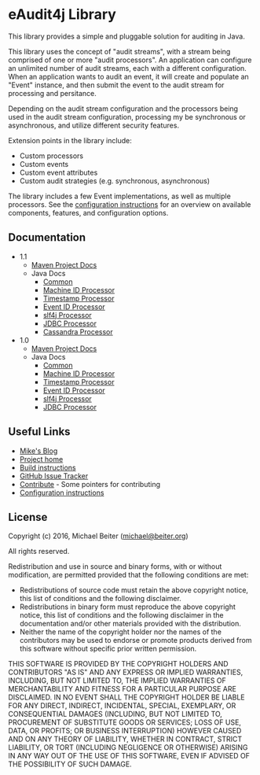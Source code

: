 # eAudit4j Library

This library provides a simple and pluggable solution for auditing in Java.

This library uses the concept of "audit streams", with a stream being comprised
of one or more "audit processors". An application can configure an unlimited
number of audit streams, each with a different configuration. When an application
wants to audit an event, it will create and populate an "Event" instance, and
then submit the event to the audit stream for processing and persitance.

Depending on the audit stream configuration and the processors being used in the
audit stream configuration, processing my be synchronous or asynchronous, and
utilize different security features.

Extension points in the library include:
- Custom processors
- Custom events
- Custom event attributes
- Custom audit strategies (e.g. synchronous, asynchronous)

The library includes a few Event implementations, as well as multiple processors.
See the [configuration instructions](CONFIG.md) for an overview on available
components, features, and configuration options.

## Documentation

* 1.1
  * [Maven Project Docs](http://mbeiter.github.io/eaudit4j/docs/1.1/)
  * Java Docs
    * [Common](http://mbeiter.github.io/eaudit4j/docs/1.1/common/apidocs/index.html)
    * [Machine ID Processor](http://mbeiter.github.io/eaudit4j/docs/1.1/machineId/apidocs/index.html)
    * [Timestamp Processor](http://mbeiter.github.io/eaudit4j/docs/1.1/timestamp/apidocs/index.html)
    * [Event ID Processor](http://mbeiter.github.io/eaudit4j/docs/1.1/eventId/apidocs/index.html)
    * [slf4j Processor](http://mbeiter.github.io/eaudit4j/docs/1.1/slf4j/apidocs/index.html)
    * [JDBC Processor](http://mbeiter.github.io/eaudit4j/docs/1.1/jdbc/apidocs/index.html)
    * [Cassandra Processor](http://mbeiter.github.io/eaudit4j/docs/1.1/cassandra/apidocs/index.html)
* 1.0
  * [Maven Project Docs](http://mbeiter.github.io/eaudit4j/docs/1.0/)
  * Java Docs
    * [Common](http://mbeiter.github.io/eaudit4j/docs/1.0/common/apidocs/index.html)
    * [Machine ID Processor](http://mbeiter.github.io/eaudit4j/docs/1.0/machineId/apidocs/index.html)
    * [Timestamp Processor](http://mbeiter.github.io/eaudit4j/docs/1.0/timestamp/apidocs/index.html)
    * [Event ID Processor](http://mbeiter.github.io/eaudit4j/docs/1.0/eventId/apidocs/index.html)
    * [slf4j Processor](http://mbeiter.github.io/eaudit4j/docs/1.0/slf4j/apidocs/index.html)
    * [JDBC Processor](http://mbeiter.github.io/eaudit4j/docs/1.0/jdbc/apidocs/index.html)

## Useful Links

- [Mike's Blog](http://www.michael.beiter.org)
- [Project home](http://mbeiter.github.io/eaudit4j/)
- [Build instructions](BUILD.md)
- [GitHub Issue Tracker](https://github.com/mbeiter/eaudit4j/issues)
- [Contribute](CONTRIBUTING.md) - Some pointers for contributing
- [Configuration instructions](CONFIG.md)

## License

Copyright (c) 2016, Michael Beiter (<michael@beiter.org>)

All rights reserved.

Redistribution and use in source and binary forms, with or without modification, are permitted provided that the 
following conditions are met:

- Redistributions of source code must retain the above copyright notice, this list of conditions and the following 
  disclaimer.
- Redistributions in binary form must reproduce the above copyright notice, this list of conditions and the following 
  disclaimer in the documentation and/or other materials provided with the distribution.
- Neither the name of the copyright holder nor the names of the contributors may be used to endorse or promote products 
  derived from this software without specific prior written permission.

THIS SOFTWARE IS PROVIDED BY THE COPYRIGHT HOLDERS AND CONTRIBUTORS "AS IS" AND ANY EXPRESS OR IMPLIED WARRANTIES, 
INCLUDING, BUT NOT LIMITED TO, THE IMPLIED WARRANTIES OF MERCHANTABILITY AND FITNESS FOR A PARTICULAR PURPOSE ARE 
DISCLAIMED. IN NO EVENT SHALL THE COPYRIGHT HOLDER BE LIABLE FOR ANY DIRECT, INDIRECT, INCIDENTAL, SPECIAL, EXEMPLARY, 
OR CONSEQUENTIAL DAMAGES (INCLUDING, BUT NOT LIMITED TO, PROCUREMENT OF SUBSTITUTE GOODS OR SERVICES; LOSS OF USE, 
DATA, OR PROFITS; OR BUSINESS INTERRUPTION) HOWEVER CAUSED AND ON ANY THEORY OF LIABILITY, WHETHER IN CONTRACT, STRICT 
LIABILITY, OR TORT (INCLUDING NEGLIGENCE OR OTHERWISE) ARISING IN ANY WAY OUT OF THE USE OF THIS SOFTWARE, EVEN IF 
ADVISED OF THE POSSIBILITY OF SUCH DAMAGE.
